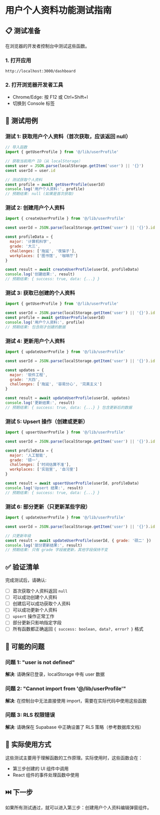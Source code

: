 # 用户个人资料功能测试指南

## 📋 测试准备

在浏览器的开发者控制台中测试这些函数。

### 1. 打开应用
```
http://localhost:3000/dashboard
```

### 2. 打开浏览器开发者工具
- Chrome/Edge: 按 F12 或 Ctrl+Shift+I
- 切换到 Console 标签

## 🧪 测试用例

### 测试 1: 获取用户个人资料（首次获取，应该返回 null）

```javascript
// 导入函数
import { getUserProfile } from '@/lib/userProfile'

// 获取当前用户 ID（从 localStorage）
const user = JSON.parse(localStorage.getItem('user') || '{}')
const userId = user.id

// 测试获取个人资料
const profile = await getUserProfile(userId)
console.log('用户个人资料:', profile)
// 预期结果: null (如果是首次获取)
```

### 测试 2: 创建用户个人资料

```javascript
import { createUserProfile } from '@/lib/userProfile'

const userId = JSON.parse(localStorage.getItem('user') || '{}').id

const profileData = {
  major: '计算机科学',
  grade: '大三',
  challenges: ['拖延', '夜猫子'],
  workplaces: ['图书馆', '咖啡厅']
}

const result = await createUserProfile(userId, profileData)
console.log('创建结果:', result)
// 预期结果: { success: true, data: {...} }
```

### 测试 3: 获取已创建的个人资料

```javascript
import { getUserProfile } from '@/lib/userProfile'

const userId = JSON.parse(localStorage.getItem('user') || '{}').id
const profile = await getUserProfile(userId)
console.log('用户个人资料:', profile)
// 预期结果: 包含刚才创建的数据
```

### 测试 4: 更新用户个人资料

```javascript
import { updateUserProfile } from '@/lib/userProfile'

const userId = JSON.parse(localStorage.getItem('user') || '{}').id

const updates = {
  major: '软件工程',
  grade: '大四',
  challenges: ['拖延', '容易分心', '完美主义']
}

const result = await updateUserProfile(userId, updates)
console.log('更新结果:', result)
// 预期结果: { success: true, data: {...} } 包含更新后的数据
```

### 测试 5: Upsert 操作（创建或更新）

```javascript
import { upsertUserProfile } from '@/lib/userProfile'

const userId = JSON.parse(localStorage.getItem('user') || '{}').id

const profileData = {
  major: '人工智能',
  grade: '硕一',
  challenges: ['时间估算不准'],
  workplaces: ['实验室', '自习室']
}

const result = await upsertUserProfile(userId, profileData)
console.log('Upsert 结果:', result)
// 预期结果: { success: true, data: {...} }
```

### 测试 6: 部分更新（只更新某些字段）

```javascript
import { updateUserProfile } from '@/lib/userProfile'

const userId = JSON.parse(localStorage.getItem('user') || '{}').id

// 只更新年级
const result = await updateUserProfile(userId, { grade: '硕二' })
console.log('部分更新结果:', result)
// 预期结果: 只有 grade 字段被更新，其他字段保持不变
```

## ✅ 验证清单

完成测试后，请确认:

- [ ] 首次获取个人资料返回 `null`
- [ ] 可以成功创建个人资料
- [ ] 创建后可以成功获取个人资料
- [ ] 可以成功更新个人资料
- [ ] `upsert` 操作正常工作
- [ ] 部分更新只影响指定字段
- [ ] 所有函数都正确返回 `{ success: boolean, data?, error? }` 格式

## 🐛 可能的问题

### 问题 1: "user is not defined"
**解决**: 请确保已登录，localStorage 中有 user 数据

### 问题 2: "Cannot import from '@/lib/userProfile'"
**解决**: 在控制台中无法直接使用 import，需要在实际代码中使用这些函数

### 问题 3: RLS 权限错误
**解决**: 请确保在 Supabase 中正确设置了 RLS 策略（参考数据库文档）

## 📝 实际使用方式

这些测试主要用于理解函数的工作原理。实际使用时，这些函数会在：
- 第三步创建的 UI 组件中调用
- React 组件的事件处理函数中使用

## ⏭️ 下一步

如果所有测试通过，就可以进入第三步：创建用户个人资料编辑弹窗组件。



